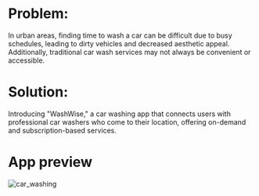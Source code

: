 # Problem:

In urban areas, finding time to wash a car can be difficult due to busy schedules, leading to dirty vehicles and decreased aesthetic appeal. Additionally, traditional car wash services may not always be convenient or accessible.

# Solution:

Introducing "WashWise," a car washing app that connects users with professional car washers who come to their location, offering on-demand and subscription-based services.

# App preview

![car_washing](https://github.com/abdo6400/washing_app_using_flutter/assets/84652350/57c1ef2a-6048-45f4-9605-8bb717e9c34e)
